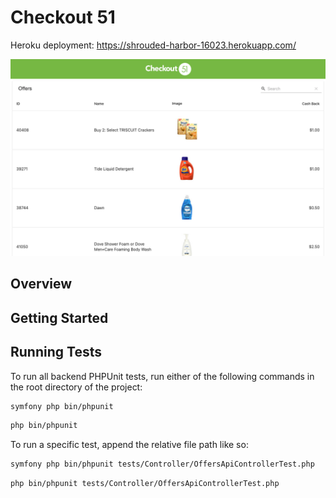 # Checkout 51

Heroku deployment: https://shrouded-harbor-16023.herokuapp.com/

![screenshot](./public/images/screenshot.png)

## Overview

## Getting Started

## Running Tests

To run all backend PHPUnit tests, run either of the following commands in the root directory of the project:

```bash
symfony php bin/phpunit
```

```bash
php bin/phpunit
```

To run a specific test, append the relative file path like so:

```bash
symfony php bin/phpunit tests/Controller/OffersApiControllerTest.php
```

```bash
php bin/phpunit tests/Controller/OffersApiControllerTest.php
```
